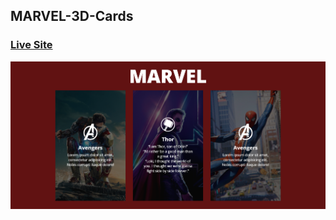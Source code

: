 ## MARVEL-3D-Cards
### [Live Site](https://alaa-elghamry.github.io/MARVEL-3D-Cards/)



![portfolio-website](https://github.com/Alaa-Elghamry/MARVEL-3D-Cards/blob/master/img/MARVEL.PNG?raw=true ) 

